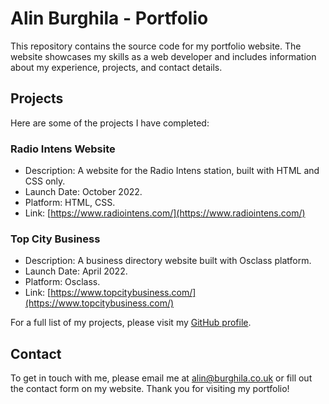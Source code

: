 # Alin Burghila - Portfolio

This repository contains the source code for my portfolio website. The website showcases my skills as a web developer and includes information about my experience, projects, and contact details.

## Projects

Here are some of the projects I have completed:

### Radio Intens Website
- Description: A website for the Radio Intens station, built with HTML and CSS only.
- Launch Date: October 2022.
- Platform: HTML, CSS.
- Link: [https://www.radiointens.com/](https://www.radiointens.com/)

### Top City Business
- Description: A business directory website built with Osclass platform.
- Launch Date: April 2022.
- Platform: Osclass.
- Link: [https://www.topcitybusiness.com/](https://www.topcitybusiness.com/)


For a full list of my projects, please visit my [GitHub profile](https://github.com/burghila).

## Contact

To get in touch with me, please email me at [alin@burghila.co.uk](mailto:alin@burghila.co.uk) or fill out the contact form on my website. Thank you for visiting my portfolio!
